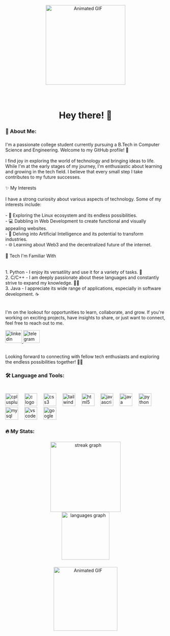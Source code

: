 <br clear="both">

<div align="center">
  <img height="250" src="https://media3.giphy.com/media/qgQUggAC3Pfv687qPC/giphy.gif?cid=ecf05e47k99qrypd9dvptyzbivxrt21ip35tg5d6vr2u28w5&ep=v1_gifs_search&rid=giphy.gif&ct=g" alt="Animated GIF" />
</div>

###

<br clear="both">

<h1 align="center">Hey there! 👋</h1>

###

<h3 align="left">💫 About Me:</h3>

###

<p align="left">I'm a passionate college student currently pursuing a B.Tech in Computer Science and Engineering. Welcome to my GitHub profile! 🚀<br><br>I find joy in exploring the world of technology and bringing ideas to life. While I'm at the early stages of my journey, I'm enthusiastic about learning and growing in the tech field. I believe that every small step I take contributes to my future successes.<br><br> ✨ My Interests<br><br>I have a strong curiosity about various aspects of technology. Some of my interests include:<br><br>- 🐧 Exploring the Linux ecosystem and its endless possibilities.<br>- 💻 Dabbling in Web Development to create functional and visually appealing websites.<br>- 🤖 Delving into Artificial Intelligence and its potential to transform industries.<br>- 🌐 Learning about Web3 and the decentralized future of the internet.<br><br>🚀 Tech I'm Familiar With<br><br
I'm familiar with a few programming languages:<br><br>
1. Python - I enjoy its versatility and use it for a variety of tasks. 🐍<br>
2. C/C++ - I am deeply passionate about these languages and constantly strive to expand my knowledge. 🧑‍💻<br>
3. Java - I appreciate its wide range of applications, especially in software development. ☕<br><br><br>
I'm on the lookout for opportunities to learn, collaborate, and grow. If you're working on exciting projects, have insights to share, or just want to connect, feel free to reach out to me.<br>
<div align="left">
  <a href="https://www.linkedin.com/in/anurag-vishwas-b21338237/">
    <img src="https://raw.githubusercontent.com/maurodesouza/profile-readme-generator/master/src/assets/icons/social/linkedin/default.svg" width="52" height="40" alt="linkedin logo" />
  </a>
  <a href="https://t.me/Anurag_rx">
    <img src="https://raw.githubusercontent.com/maurodesouza/profile-readme-generator/master/src/assets/icons/social/telegram/default.svg" width="52" height="40" alt="telegram logo" />
  </a>
</div>

 <br>Looking forward to connecting with fellow tech enthusiasts and exploring the endless possibilities together! 🌱🚀</p>

###

<h3 align="left">🛠 Language and Tools:</h3>

###

<br clear="both">

<div align="left">
  <img src="https://cdn.jsdelivr.net/gh/devicons/devicon/icons/cplusplus/cplusplus-original.svg" height="40" alt="cplusplus logo"  />
  <img width="12" />
  <img src="https://cdn.jsdelivr.net/gh/devicons/devicon/icons/c/c-original.svg" height="40" alt="c logo"  />
  <img width="12" />
  <img src="https://cdn.jsdelivr.net/gh/devicons/devicon/icons/css3/css3-original.svg" height="40" alt="css3 logo"  />
  <img width="12" />
  <img src="https://cdn.jsdelivr.net/gh/devicons/devicon/icons/tailwindcss/tailwindcss-original-wordmark.svg" height="40" alt="tailwindcss logo"  />
  <img width="12" />
  <img src="https://cdn.jsdelivr.net/gh/devicons/devicon/icons/html5/html5-original.svg" height="40" alt="html5 logo"  />
  <img width="12" />
  <img src="https://cdn.jsdelivr.net/gh/devicons/devicon/icons/javascript/javascript-original.svg" height="40" alt="javascript logo"  />
  <img width="12" />
  <img src="https://cdn.jsdelivr.net/gh/devicons/devicon/icons/java/java-original.svg" height="40" alt="java logo"  />
  <img width="12" />
  <img src="https://cdn.jsdelivr.net/gh/devicons/devicon/icons/python/python-original.svg" height="40" alt="python logo"  />
  <img width="12" />
  <img src="https://cdn.jsdelivr.net/gh/devicons/devicon/icons/mysql/mysql-original.svg" height="40" alt="mysql logo"  />
  <img width="12" />
  <img src="https://cdn.jsdelivr.net/gh/devicons/devicon/icons/vscode/vscode-original.svg" height="40" alt="vscode logo"  />
  <img width="12" />
  <img src="https://cdn.jsdelivr.net/gh/devicons/devicon/icons/googlecloud/googlecloud-original.svg" height="40" alt="googlecloud logo"  />
</div>

###

<h3 align="left">🔥 My Stats:</h3>

###

<div align="center">
  <img src="https://streak-stats.demolab.com?user=dot-D69&theme=radical&card_width=500" height="220" alt="streak graph"  />
</div>

<div align="center">
   
  <img src="https://github-readme-stats.vercel.app/api/top-langs?username=Dot-d69&locale=en&hide_title=false&layout=compact&card_width=320&langs_count=5&theme=dracula&hide_border=false&order=2&token=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" height="150" alt="languages graph"  />
</div>

###

<div align="center">
  <img height="200" src="https://media1.giphy.com/media/HscDLzkO8EOTmgkhQP/giphy.gif?cid=ecf05e47d6ho1m8s3vcyl2o9xfcyzgfhj6sdzihh8v1egrvq&ep=v1_gifs_search&rid=giphy.gif&ct=g" alt="Animated GIF" />
</div>

###
